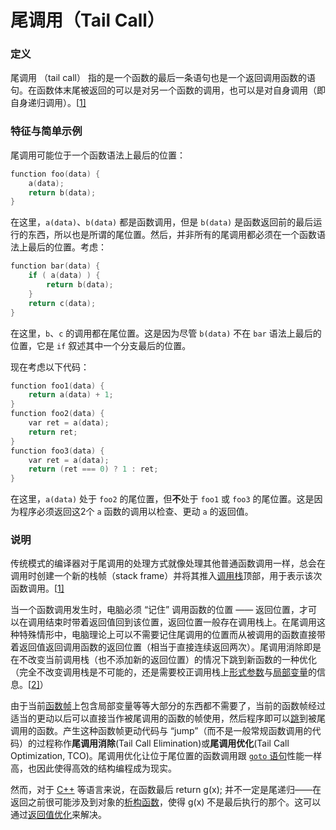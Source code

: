 # 尾调用（Tail Call）

### 定义

尾调用 （tail call） 指的是一个函数的最后一条语句也是一个返回调用函数的语句。在函数体末尾被返回的可以是对另一个函数的调用，也可以是对自身调用（即自身递归调用）。[[1\]](https://zh.wikipedia.org/wiki/尾调用#cite_note-N.C.Zakas_p61-64-1)

### 特征与简单示例

尾调用可能位于一个函数语法上最后的位置：

```c++
function foo(data) {
    a(data);
    return b(data);
}
```

在这里，`a(data)`、`b(data)` 都是函数调用，但是 `b(data)` 是函数返回前的最后运行的东西，所以也是所谓的尾位置。然后，并非所有的尾调用都必须在一个函数语法上最后的位置。考虑：

```c++
function bar(data) {
    if ( a(data) ) {
        return b(data);
    }
    return c(data);
}
```

在这里，`b`、`c` 的调用都在尾位置。这是因为尽管 `b(data)` 不在 `bar` 语法上最后的位置，它是 `if` 叙述其中一个分支最后的位置。

现在考虑以下代码：

```c++
function foo1(data) {
    return a(data) + 1;
}
function foo2(data) {
    var ret = a(data);
    return ret;
}
function foo3(data) {
    var ret = a(data);
    return (ret === 0) ? 1 : ret;
}
```

在这里，`a(data)` 处于 `foo2` 的尾位置，但**不**处于 `foo1` 或 `foo3` 的尾位置。这是因为程序必须返回这2个 `a` 函数的调用以检查、更动 `a` 的返回值。

### 说明

传统模式的编译器对于尾调用的处理方式就像处理其他普通函数调用一样，总会在调用时创建一个新的栈帧（stack frame）并将其推入[调用栈](https://zh.wikipedia.org/wiki/调用栈)顶部，用于表示该次函数调用。[[1\]](https://zh.wikipedia.org/wiki/尾调用#cite_note-N.C.Zakas_p61-64-1)

当一个函数调用发生时，电脑必须 “记住” 调用函数的位置 —— 返回位置，才可以在调用结束时带着返回值回到该位置，返回位置一般存在调用栈上。在尾调用这种特殊情形中，电脑理论上可以不需要记住尾调用的位置而从被调用的函数直接带着返回值返回调用函数的返回位置（相当于直接连续返回两次）。尾调用消除即是在不改变当前调用栈（也不添加新的返回位置）的情况下跳到新函数的一种优化（完全不改变调用栈是不可能的，还是需要校正调用栈上[形式参数](https://zh.wikipedia.org/w/index.php?title=形式参数&action=edit&redlink=1)与[局部变量](https://zh.wikipedia.org/wiki/局部变量)的信息。[[2\]](https://zh.wikipedia.org/wiki/尾调用#cite_note-2)）

由于当前[函数帧](https://zh.wikipedia.org/wiki/函数帧)上包含局部变量等等大部分的东西都不需要了，当前的函数帧经过适当的更动以后可以直接当作被尾调用的函数的帧使用，然后程序即可以[跳](https://zh.wikipedia.org/wiki/分支_(計算機科學))到被尾调用的函数。产生这种函数帧更动代码与 “jump”（而不是一般常规函数调用的代码）的过程称作**尾调用消除**(Tail Call Elimination)或**尾调用优化**(Tail Call Optimization, TCO)。尾调用优化让位于尾位置的函数调用跟 [`goto` 语句](https://zh.wikipedia.org/wiki/Goto)性能一样高，也因此使得高效的结构编程成为现实。

然而，对于 [C++](https://zh.wikipedia.org/wiki/C%2B%2B) 等语言来说，在函数最后 return g(x); 并不一定是尾递归——在返回之前很可能涉及到对象的[析构函数](https://zh.wikipedia.org/wiki/析构函数)，使得 g(x) 不是最后执行的那个。这可以通过[返回值优化](https://zh.wikipedia.org/wiki/返回值优化)来解决。
